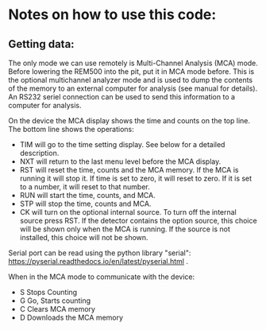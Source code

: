 # Notes on how to use this code:

## Getting data:

The only mode we can use remotely is Multi-Channel Analysis (MCA) mode. Before lowering the REM500 into the pit, put it in MCA mode before. This is the optional multichannel analyzer mode and is used to dump the contents of the memory to an external computer for analysis (see manual for details). An RS232 seriel connection can be used to send this information to a computer for analysis.

On the device the MCA display shows the time and counts on the top line. The bottom line shows the
operations:

* TIM will go to the time setting display. See below for a detailed description.
* NXT will return to the last menu level before the MCA display.
* RST will reset the time, counts and the MCA memory. If the MCA is running it will stop it. If time is
set to zero, it will reset to zero. If it is set to a number, it will reset to that number.
* RUN will start the time, counts, and MCA.
* STP will stop the time, counts and MCA.
* CK will turn on the optional internal source. To turn off the internal source press RST. If the
detector contains the option source, this choice will be shown only when the MCA is running. If
the source is not installed, this choice will not be shown.

Serial port can be read using the python library "serial": https://pyserial.readthedocs.io/en/latest/pyserial.html .

When in the MCA mode to communicate with the device:

* S Stops Counting
* G Go, Starts counting
* C Clears MCA memory
* D Downloads the MCA memory


